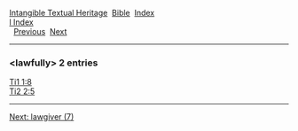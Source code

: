 [Intangible Textual Heritage](../../index)  [Bible](../index) 
[Index](index)   
[l Index](_l_)  
  [Previous](c06655)  [Next](c06657) 

------------------------------------------------------------------------

### &lt;lawfully&gt; 2 entries

[Ti1 1:8](../kjv/ti1001.htm#008)  
[Ti2 2:5](../kjv/ti2002.htm#005)  

------------------------------------------------------------------------

[Next: lawgiver (7)](c06657)
